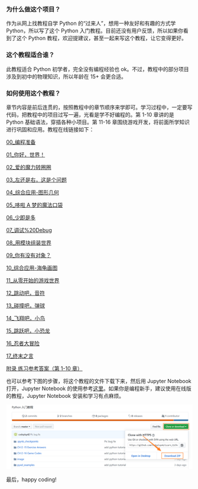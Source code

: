 ### 为什么做这个项目？
作为从网上找教程自学 Python 的“过来人”，想用一种友好和有趣的方式学 Python，所以写了这个 Python 入门教程。目前还没有用户反馈，所以如果你看到了这个 Python 教程，欢迎提建议，甚至一起来写这个教程，让它变得更好。

### 这个教程适合谁？
此教程适合 Python 初学者，完全没有编程经验也 ok。不过，教程中的部分项目涉及到初中的物理知识，所以年龄在 15+ 会更合适。

### 如何使用这个教程？
章节内容是前后连贯的，按照教程中的章节顺序来学即可。学习过程中，一定要写代码，把教程中的项目过写一遍，光看是学不好编程的。第 1-10 章讲的是 Python 基础语法，穿插各种小项目。第 11-16 章围绕游戏开发，将前面所学知识进行巩固和应用。教程在线链接如下：

[00_编程准备](https://nbviewer.jupyter.org/github/codeplay42/Learn_Python/blob/master/00_%E7%BC%96%E7%A8%8B%E5%87%86%E5%A4%87.ipynb)

[01_你好，世界！](https://nbviewer.jupyter.org/github/codeplay42/Learn_Python/blob/master/01_%E4%BD%A0%E5%A5%BD%EF%BC%8C%E4%B8%96%E7%95%8C%EF%BC%81.ipynb)

[02_爱的魔力转圈圈](https://nbviewer.jupyter.org/github/codeplay42/Learn_Python/blob/master/02_%E7%88%B1%E7%9A%84%E9%AD%94%E5%8A%9B%E8%BD%AC%E5%9C%88%E5%9C%88.ipynb)

[03_左还是右，这是个问题](https://nbviewer.jupyter.org/github/codeplay42/Learn_Python/blob/master/03_%E5%B7%A6%E8%BF%98%E6%98%AF%E5%8F%B3%EF%BC%8C%E8%BF%99%E6%98%AF%E4%B8%AA%E9%97%AE%E9%A2%98.ipynb)

[04_综合应用-图形几何](https://nbviewer.jupyter.org/github/codeplay42/Learn_Python/blob/master/04_%E7%BB%BC%E5%90%88%E5%BA%94%E7%94%A8-%E5%9B%BE%E5%BD%A2%E5%87%A0%E4%BD%95.ipynb)

[05_哆啦 A 梦的魔法口袋](https://nbviewer.jupyter.org/github/codeplay42/Learn_Python/blob/master/05_%E5%93%86%E5%95%A6%20A%20%E6%A2%A6%E7%9A%84%E9%AD%94%E6%B3%95%E5%8F%A3%E8%A2%8B.ipynb)

[06_少即是多](https://nbviewer.jupyter.org/github/codeplay42/Learn_Python/blob/master/06_%E5%B0%91%E5%8D%B3%E6%98%AF%E5%A4%9A.ipynb)

[07_调试%20Debug](https://nbviewer.jupyter.org/github/codeplay42/Learn_Python/blob/master/07_%E8%B0%83%E8%AF%95%20Debug.ipynb)

[08_用模块组装世界](https://nbviewer.jupyter.org/github/codeplay42/Learn_Python/blob/master/08_%E7%94%A8%E6%A8%A1%E5%9D%97%E7%BB%84%E8%A3%85%E4%B8%96%E7%95%8C.ipynb)

[09_你有没有对象？](https://nbviewer.jupyter.org/github/codeplay42/Learn_Python/blob/master/09_%E4%BD%A0%E6%9C%89%E6%B2%A1%E6%9C%89%E5%AF%B9%E8%B1%A1%EF%BC%9F.ipynb)

[10_综合应用-海龟画图](https://nbviewer.jupyter.org/github/codeplay42/Learn_Python/blob/master/10_%E7%BB%BC%E5%90%88%E5%BA%94%E7%94%A8-%E6%B5%B7%E9%BE%9F%E7%94%BB%E5%9B%BE.ipynb)

[11_从零开始的游戏世界](https://nbviewer.jupyter.org/github/codeplay42/Learn_Python/blob/master/11_%E4%BB%8E%E9%9B%B6%E5%BC%80%E5%A7%8B%E7%9A%84%E6%B8%B8%E6%88%8F%E4%B8%96%E7%95%8C.ipynb)

[12_跳动吧，音符](https://nbviewer.jupyter.org/github/codeplay42/Learn_Python/blob/master/12_%E8%B7%B3%E5%8A%A8%E5%90%A7%EF%BC%8C%E9%9F%B3%E7%AC%A6.ipynb)

[13_碰撞吧，弹球](https://nbviewer.jupyter.org/github/codeplay42/Learn_Python/blob/master/13_%E7%A2%B0%E6%92%9E%E5%90%A7%EF%BC%8C%E5%BC%B9%E7%90%83.ipynb)

[14_飞翔吧，小鸟](https://nbviewer.jupyter.org/github/codeplay42/Learn_Python/blob/master/14_%E9%A3%9E%E7%BF%94%E5%90%A7%EF%BC%8C%E5%B0%8F%E9%B8%9F.ipynb)

[15_跳跃吧，小恐龙](https://nbviewer.jupyter.org/github/codeplay42/Learn_Python/blob/master/15_%E8%B7%B3%E8%B7%83%E5%90%A7%EF%BC%8C%E5%B0%8F%E6%81%90%E9%BE%99.ipynb)

[16_忍者大冒险](https://nbviewer.jupyter.org/github/codeplay42/Learn_Python/blob/master/16_%E5%BF%8D%E8%80%85%E5%A4%A7%E5%86%92%E9%99%A9.ipynb)

[17_终末之言](https://nbviewer.jupyter.org/github/codeplay42/Learn_Python/blob/master/17_%E7%BB%88%E6%9C%AB%E4%B9%8B%E8%A8%80.ipynb)

[附录 练习参考答案（第 1-10 章）](https://nbviewer.jupyter.org/github/codeplay42/Learn_Python/blob/master/%E9%99%84%E5%BD%95%20%E7%BB%83%E4%B9%A0%E5%8F%82%E8%80%83%E7%AD%94%E6%A1%88%EF%BC%88%E7%AC%AC%201-10%20%E7%AB%A0%EF%BC%89.ipynb)

也可以参考下图的步骤，将这个教程的文件下载下来，然后用 Jupyter Notebook 打开，Jupyter Notebook 的使用参考[这里](https://www.jianshu.com/p/061c6e5c4b0d)。如果你是编程新手，建议使用在线版的教程，Jupyter Notebook 安装和学习有点麻烦。

![下载 Github 文件](./images/ch14.5.png)

最后，happy coding!